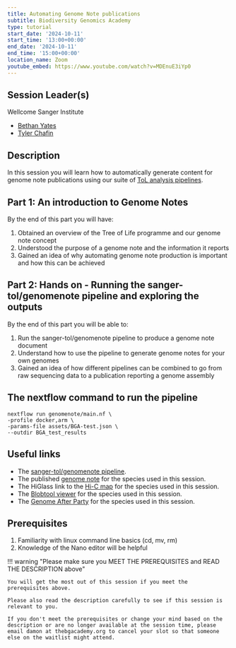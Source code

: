 ```yaml
---
title: Automating Genome Note publications
subtitle: Biodiversity Genomics Academy
type: tutorial
start_date: '2024-10-11'
start_time: '13:00+00:00'
end_date: '2024-10-11'
end_time: '15:00+00:00'
location_name: Zoom
youtube_embed: https://www.youtube.com/watch?v=MDEnuE3iYp0
---
```


## Session Leader(s)

Wellcome Sanger Institute

- [Bethan Yates](https://uk.linkedin.com/in/bethanyates)
- [Tyler Chafin](https://www.sanger.ac.uk/person/chafin-tyler/)

## Description

In this session you will learn how to automatically generate content for genome note publications using our suite of [ToL analysis pipelines](https://pipelines.tol.sanger.ac.uk).

## Part 1: An introduction to Genome Notes

By the end of this part you will have:

1. Obtained an overview of the Tree of Life programme and our genome note concept
2. Understood the purpose of a genome note and the information it reports
3. Gained an idea of why automating genome note production is important and how this can be achieved

## Part 2: Hands on - Running the sanger-tol/genomenote pipeline and exploring the outputs

By the end of this part you will be able to:

1. Run the sanger-tol/genomenote pipeline to produce a genome note document
2. Understand how to use the pipeline to generate genome notes for your own genomes
3. Gained an idea of how different pipelines can be combined to go from raw sequencing data to a publication reporting a genome assembly

## The nextflow command to run the pipeline

    nextflow run genomenote/main.nf \
    -profile docker,arm \
    -params-file assets/BGA-test.json \
    --outdir BGA_test_results

## Useful links

- The [sanger-tol/genomenote pipeline](https://pipelines.tol.sanger.ac.uk/).
- The published [genome note](https://wellcomeopenresearch.org/articles/9-539) for the species used in this session.
- The HiGlass link to the [Hi-C map](https://genome-note-higlass.tol.sanger.ac.uk/l/?d=N0lSy7fGQ7SSE1afN54MCg) for the species used in this session.
- The [Blobtool viewer](https://blobtoolkit.genomehubs.org/view/GCA_963859965.1/dataset/GCA_963859965.1/blob#Filters) for the species used in this session.
- The [Genome After Party](https://gap.cog.sanger.ac.uk/Ceramica_pisi/) for the species used in this session.

## Prerequisites

1. Familiarity with linux command line basics (cd, mv, rm)
2. Knowledge of the Nano editor will be helpful

!!! warning "Please make sure you MEET THE PREREQUISITES and READ THE DESCRIPTION above"

    You will get the most out of this session if you meet the prerequisites above.

    Please also read the description carefully to see if this session is relevant to you.

    If you don't meet the prerequisites or change your mind based on the description or are no longer available at the session time, please email damon at thebgacademy.org to cancel your slot so that someone else on the waitlist might attend.
